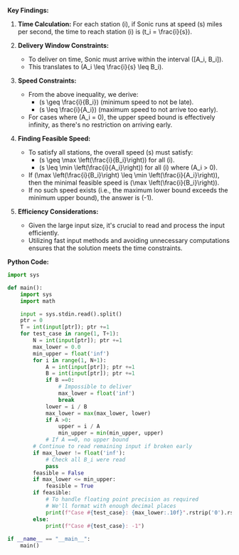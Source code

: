 **Key Findings:**

1. **Time Calculation:** For each station \(i\), if Sonic runs at speed \(s\) miles per second, the time to reach station \(i\) is \(t_i = \frac{i}{s}\).

2. **Delivery Window Constraints:** 
   - To deliver on time, Sonic must arrive within the interval \([A_i, B_i]\). 
   - This translates to \(A_i \leq \frac{i}{s} \leq B_i\).

3. **Speed Constraints:**
   - From the above inequality, we derive:
     - \(s \geq \frac{i}{B_i}\) (minimum speed to not be late).
     - \(s \leq \frac{i}{A_i}\) (maximum speed to not arrive too early).
   - For cases where \(A_i = 0\), the upper speed bound is effectively infinity, as there's no restriction on arriving early.

4. **Finding Feasible Speed:**
   - To satisfy all stations, the overall speed \(s\) must satisfy:
     - \(s \geq \max \left(\frac{i}{B_i}\right)\) for all \(i\).
     - \(s \leq \min \left(\frac{i}{A_i}\right)\) for all \(i\) where \(A_i > 0\).
   - If \(\max \left(\frac{i}{B_i}\right) \leq \min \left(\frac{i}{A_i}\right)\), then the minimal feasible speed is \(\max \left(\frac{i}{B_i}\right)\).
   - If no such speed exists (i.e., the maximum lower bound exceeds the minimum upper bound), the answer is \(-1\).

5. **Efficiency Considerations:** 
   - Given the large input size, it's crucial to read and process the input efficiently.
   - Utilizing fast input methods and avoiding unnecessary computations ensures that the solution meets the time constraints.

**Python Code:**

```python
import sys

def main():
    import sys
    import math

    input = sys.stdin.read().split()
    ptr = 0
    T = int(input[ptr]); ptr +=1
    for test_case in range(1, T+1):
        N = int(input[ptr]); ptr +=1
        max_lower = 0.0
        min_upper = float('inf')
        for i in range(1, N+1):
            A = int(input[ptr]); ptr +=1
            B = int(input[ptr]); ptr +=1
            if B ==0:
                # Impossible to deliver
                max_lower = float('inf')
                break
            lower = i / B
            max_lower = max(max_lower, lower)
            if A >0:
                upper = i / A
                min_upper = min(min_upper, upper)
            # If A ==0, no upper bound
        # Continue to read remaining input if broken early
        if max_lower != float('inf'):
            # Check all B_i were read
            pass
        feasible = False
        if max_lower <= min_upper:
            feasible = True
        if feasible:
            # To handle floating point precision as required
            # We'll format with enough decimal places
            print(f"Case #{test_case}: {max_lower:.10f}".rstrip('0').rstrip('.') if '.' in f"{max_lower:.10f}" else f"{max_lower:.10f}")
        else:
            print(f"Case #{test_case}: -1")
        
if __name__ == "__main__":
    main()
```